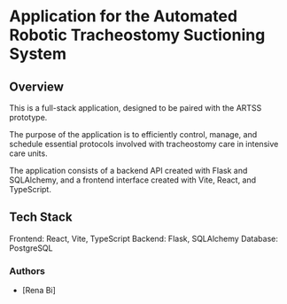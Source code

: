 # Application for the Automated Robotic Tracheostomy Suctioning System

## Overview

This is a full-stack application, designed to be paired with the ARTSS prototype.

The purpose of the application is to efficiently control, manage, and schedule essential protocols involved with tracheostomy care in intensive care units.

The application consists of a backend API created with Flask and SQLAlchemy, and a frontend interface created with Vite, React, and TypeScript.

## Tech Stack

Frontend: React, Vite, TypeScript
Backend: Flask, SQLAlchemy
Database: PostgreSQL

### Authors

- [Rena Bi]
